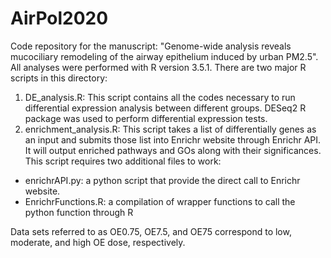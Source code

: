 # AirPol2020

Code repository for the manuscript: "Genome-wide analysis reveals mucociliary remodeling of the airway epithelium induced by urban PM2.5". All analyses were performed with R version 3.5.1. There are two major R scripts in this directory:
1. DE_analysis.R: This script contains all the codes necessary to run differential expression analysis between different groups. DESeq2 R package was used to perform differential expression tests.
2. enrichment_analysis.R: This script takes a list of differentially genes as an input and submits those list into Enrichr website through Enrichr API. It will output enriched pathways and GOs along with their significances. This script requires two additional files to work:
  - enrichrAPI.py: a python script that provide the direct call to Enrichr website.
  - EnrichrFunctions.R: a compilation of wrapper functions to call the python function through R

Data sets referred to as OE0.75, OE7.5, and OE75 correspond to low, moderate, and high OE dose, respectively. 

